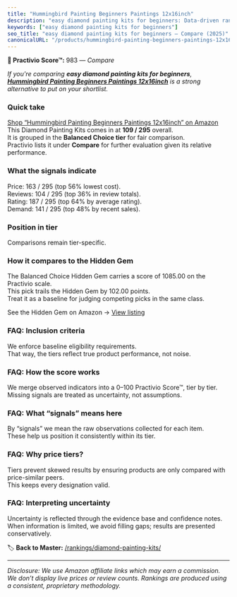 ```yaml
---
title: "Hummingbird Painting Beginners Paintings 12x16inch"
description: "easy diamond painting kits for beginners: Data-driven ranking using the Practivio Score™. Positioned by quality, value, demand, findability, momentum."
keywords: ["easy diamond painting kits for beginners"]
seo_title: "easy diamond painting kits for beginners — Compare (2025)"
canonicalURL: "/products/hummingbird-painting-beginners-paintings-12x16inch-B0DNF7K8MV/"
---
```


**🛒 Practivio Score™:** 983 — _Compare_


*If you're comparing **easy diamond painting kits for beginners**, **[Hummingbird Painting Beginners Paintings 12x16inch](https://www.amazon.com/dp/B0DNF7K8MV?tag=practivio-20)** is a strong alternative to put on your shortlist.*
### Quick take
[Shop “Hummingbird Painting Beginners Paintings 12x16inch” on Amazon](https://www.amazon.com/dp/B0DNF7K8MV?tag=practivio-20)
This Diamond Painting Kits comes in at **109 / 295** overall.  
It is grouped in the **Balanced Choice tier** for fair comparison.  
Practivio lists it under **Compare** for further evaluation given its relative performance.

### What the signals indicate
Price: 163 / 295 (top 56% lowest cost).  
Reviews: 104 / 295 (top 36% in review totals).  
Rating: 187 / 295 (top 64% by average rating).  
Demand: 141 / 295 (top 48% by recent sales).

### Position in tier
Comparisons remain tier-specific.

### How it compares to the Hidden Gem
The Balanced Choice Hidden Gem carries a score of 1085.00 on the Practivio scale.  
This pick trails the Hidden Gem by 102.00 points.  
Treat it as a baseline for judging competing picks in the same class.  

See the Hidden Gem on Amazon → [View listing](https://www.amazon.com/dp/B07P5YDBZR?tag=practivio-20)

### FAQ: Inclusion criteria
We enforce baseline eligibility requirements.  
That way, the tiers reflect true product performance, not noise.

### FAQ: How the score works
We merge observed indicators into a 0–100 Practivio Score™, tier by tier.  
Missing signals are treated as uncertainty, not assumptions.

### FAQ: What “signals” means here
By “signals” we mean the raw observations collected for each item.  
These help us position it consistently within its tier.

### FAQ: Why price tiers?
Tiers prevent skewed results by ensuring products are only compared with price-similar peers.  
This keeps every designation valid.

### FAQ: Interpreting uncertainty
Uncertainty is reflected through the evidence base and confidence notes.  
When information is limited, we avoid filling gaps; results are presented conservatively.

<!-- Missing template for Compare/CompareWithinPriceClass -->


🏷️ **Back to Master:** [/rankings/diamond-painting-kits/](/rankings/diamond-painting-kits/)

---
_Disclosure: We use Amazon affiliate links which may earn a commission. We don’t display live prices or review counts. Rankings are produced using a consistent, proprietary methodology._

